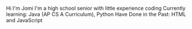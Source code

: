 Hi I'm Jomi
  I'm a high school senior with little experience coding
  Currently learning: Java (AP CS A Curriculum), Python
  Have Done in the Past: HTML and JavaScript

<!---
Samuriot/Samuriot is a ✨ special ✨ repository because its `README.md` (this file) appears on your GitHub profile.
You can click the Preview link to take a look at your changes.
--->
